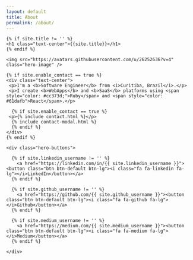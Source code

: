 ```yaml
---
layout: default
title: About
permalink: /about/
---
```

<div class="hero-container">

  <div class="hero-content">

    {% if site.title != '' %}
    <h1 class="text-center">{{site.title}}</h1>
    {% endif %}

    <img src="https://avatars.githubusercontent.com/u/26252636?v=4" class="hero-image" />

    {% if site.enable_contact == true %}
    <div class="text-center">
     <p>I'm a <b>Software Engineer</b> from <i>Curitiba, Brazil</i>.</p>
     <p>I create <b>WebApps</b> and <b>SaaS</b> platforms using <span style="color: #cc373d;">Ruby</span> and <span style="color: #61dafb">React</span>.</p>

      {% if site.enable_contact == true %}
     <p>{% include contact.html %}</p>
      {% include contact-modal.html %}
      {% endif %}
    </div>
    {% endif %}

    <div class="hero-buttons">

      {% if site.linkedin_username != '' %}
        <a href="https://linkedin.com/in/{{ site.linkedin_username }}"><button class="btn btn-default btn-lg"><i class="fa fa-linkedin fa-lg"></i>LinkedIn</button></a>
      {% endif %}

      {% if site.github_username != '' %}
        <a href="https://github.com/{{ site.github_username }}"><button class="btn btn-default btn-lg"><i class="fa fa-github fa-lg"></i>Github</button></a>
      {% endif %}

      {% if site.medium_username != '' %}
        <a href="https://medium.com/{{ site.medium_username }}"><button class="btn btn-default btn-lg"><i class="fa fa-medium fa-lg"></i>Medium</button></a>
      {% endif %}

    </div>

  </div>

</div>